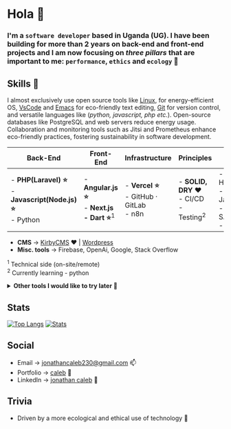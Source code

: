 # Hola 👀

### I'm a ``software developer`` based in Uganda (UG). I have been building for more than 2 years on back-end and front-end projects and I am now focusing on _three pillars_ that are important to me: ``performance``, ``ethics`` and ``ecology`` 🌱 

## Skills 👋

I almost exclusively use open source tools like [Linux](https://www.linux.org), for energy-efficient OS, [VsCode](https://code.visualstudio.com/) and [Emacs](https://www.gnu.org/software/emacs/) for eco-friendly text editing, [Git](https://git-scm.com/) for version control, and versatile languages like (_python, javascript, php  etc._). Open-source databases like PostgreSQL and web servers reduce energy usage. Collaboration and monitoring tools such as Jitsi and Prometheus enhance eco-friendly practices, fostering sustainability in software development.

| Back-End 	| Front-End | Infrastructure | Principles | Basics | Database |
| --- | --- | --- | --- | --- | --- |
| - **PHP(Laravel) ⭐** <br>- **Javascript(Node.js) ⭐**<br>- Python 	| - **Angular.js ⭐**<br>- **Next.js<br>- Dart ⭐**<sup>1</sup>	| - **Vercel ⭐**<br> - GitHub · GitLab<br>- n8n 	| - **SOLID, DRY ❤️**<br>- CI/CD<br>- Testing<sup>2</sup>	| - HTML/CSS<br>- JavaScript<br>- SASS/LESS<br>- Flutter	|- MongoDB<br>- MySQL · MariaDB | 


- **CMS** → [KirbyCMS](https://getkirby.com/) ❤️ | [Wordpress](https://wordpress.org/)
- **Misc. tools** → Firebase, OpenAi, Google, Stack Overflow

<sup>1</sup> Technical side (on-site/remote)</br>
<sup>2</sup> Currently learning - python


<details>
    <summary><strong>Other tools I would like to try later 👀</strong></summary>
 
- [Directus (CMS)](https://directus.io/) - TypeScript + Vue.js
- [11ty (SSG)](https://www.11ty.dev/)  - Golang
- [Pandas (Data Analysis)](https://pandas.pydata.org/) - TypeScript
- [Visual Editor by Boxraiser](https://boxraiser.github.io/visual-editor/) - TypeScript
</details>

## Stats 
[![Top Langs](https://github-readme-stats.vercel.app/api/top-langs/?username=jonathancaleb&layout=compact&theme=swift)](https://github.com/anuraghazra/github-readme-stats)
[![Stats](https://github-readme-stats.vercel.app/api?username=jonathancaleb&show_icons=true&theme=radical)](https://github.com/anuraghazra/github-readme-stats)
## Social
- Email → [jonathancaleb230@gmail.com](mailto:jonathancaleb230@gmail.com) 📫
- Portfolio → [caleb](https:///) 📁
- LinkedIn → [jonathan caleb](https://www.linkedin.com/in/jonathan-caleb-94a6081a2/) 💼

## Trivia

-   Driven by a more ecological and ethical use of technology 🌱
